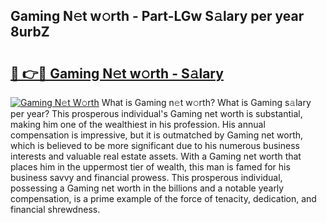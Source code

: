 ## Gaming N𝚎t w𝚘rth - Part-LGw S𝚊lary per year 8urbZ

# <h2><a href="http://gc3wq49.nevu.top/?p=Gaming">🔗 👉🔴 Gaming N𝚎t w𝚘rth - S𝚊lary</a></h2>

[![Gaming N𝚎t W𝚘rth](https://i.imgur.com/Oavwk0R.jpeg)](http://gc3wq49.nevu.top/?p=Gaming)
What is Gaming n𝚎t w𝚘rth? What is Gaming s𝚊lary per year?
This prosperous individual's Gaming net worth is substantial, making him one of the wealthiest in his profession. His annual compensation is impressive, but it is outmatched by Gaming net worth, which is believed to be more significant due to his numerous business interests and valuable real estate assets. With a Gaming net worth that places him in the uppermost tier of wealth, this man is famed for his business savvy and financial prowess. This prosperous individual, possessing a Gaming net worth in the billions and a notable yearly compensation, is a prime example of the force of tenacity, dedication, and financial shrewdness.

